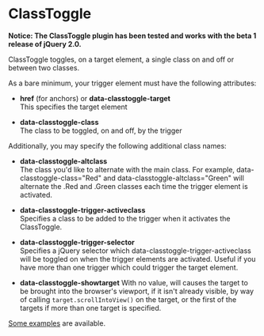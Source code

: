 # ClassToggle

**Notice: The ClassToggle plugin has been tested and works with the beta 1 release of jQuery 2.0.**

ClassToggle toggles, on a target element, a single class on and off or between two classes.

As a bare minimum, your trigger element must have the following attributes:

-   **href** (for anchors) or **data-classtoggle-target**  
    This specifies the target element
    
-   **data-classtoggle-class**  
    The class to be toggled, on and off, by the trigger
     
Additionally, you may specify the following additional class names:

-   **data-classtoggle-altclass**  
    The class you'd like to alternate with the main class. For example, data-classtoggle-class="Red"
    and data-classtoggle-altclass="Green" will alternate the .Red and .Green classes each time the
    trigger element is activated.
    
-   **data-classtoggle-trigger-activeclass**  
    Specifies a class to be added to the trigger when it activates the ClassToggle.
    
-   **data-classtoggle-trigger-selector**  
    Specifies a jQuery selector which data-classtoggle-trigger-activeclass will be toggled on when
    the trigger elements are activated. Useful if you have more than one trigger which could
    trigger the target element.
    
-   **data-classtoggle-showtarget**
    With no value, will causes the target to be brought into the browser's viewport, if it isn't already visible, 
    by way of calling `target.scrollIntoView()` on the target, or the first of the targets if more than one target 
    is specified.
 
[Some examples](http://abitgone.github.com/jQuery-Plugins/ClassToggle) are available.
